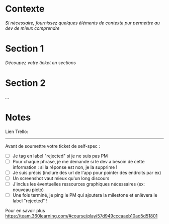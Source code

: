 # Contexte

*Si nécessaire, fournissez quelques éléments de contexte pur permettre au dev de mieux comprendre*

# Section 1

*Découpez votre ticket en sections*

# Section 2

*...* 

# Notes

Lien Trello:

--------

Avant de soumettre votre ticket de self-spec : 

- [ ] Je tag en label "rejected" si je ne suis pas PM
- [ ] Pour chaque phrase, je me demande si le dev a besoin de cette information : si la réponse est non, je la supprime !
- [ ] Je suis précis (inclure des url de l'app pour pointer des endroits par ex)
- [ ] Un screenshot vaut mieux qu'un long discours
- [ ] J'inclus les éventuelles ressources graphiques nécessaires (ex: nouveau picto)
- [ ] Une fois terminé, je ping le PM qui ajoutera la milestone et enlèvera le label "rejected" !

Pour en savoir plus https://team.360learning.com/#course/play/57d949cccaaeb10ad5d51801
